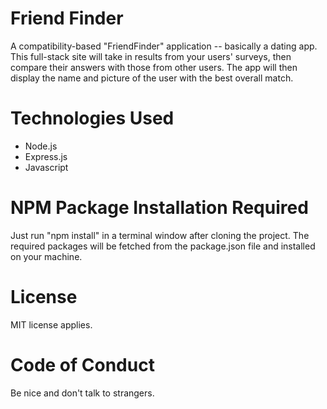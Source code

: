 # Friend Finder
A compatibility-based "FriendFinder" application -- basically a dating app. This full-stack site will take in results from your users' surveys, then compare their answers with those from other users. The app will then display the name and picture of the user with the best overall match.

# Technologies Used
* Node.js
* Express.js
* Javascript

# NPM Package Installation Required
Just run "npm install" in a terminal window after cloning the project. The required packages will be fetched from the package.json file and installed on your machine.

# License
MIT license applies.

# Code of Conduct
Be nice and don't talk to strangers.
